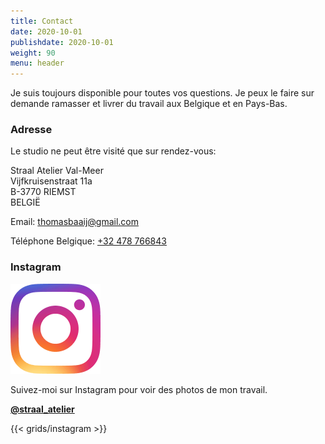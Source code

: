 ```yaml
---
title: Contact
date: 2020-10-01
publishdate: 2020-10-01
weight: 90
menu: header
---
```


Je suis toujours disponible pour toutes vos questions. Je peux le faire sur demande
ramasser et livrer du travail aux Belgique et en Pays-Bas.

### Adresse

Le studio ne peut être visité que sur rendez-vous:

Straal Atelier Val-Meer  
Vijfkruisenstraat 11a  
B-3770 RIEMST  
BELGIË

Email: [thomasbaaij@gmail.com](mailto:thomasbaaij@gmail.com)

Téléphone Belgique: [+32 478 766843](tel:+32478766843)

### Instagram

![Suivez Straal Atelier Valmeer sur Instagram](IG_Glyph_Fill.png "Suivez @straal_atelier sur Instagram")

Suivez-moi sur Instagram pour voir des photos de mon travail.

[**@straal_atelier**](https://www.instagram.com/straal_atelier/)

{{< grids/instagram >}}
